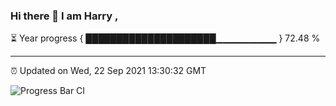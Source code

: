 ### Hi there 👋 I am Harry , 

⏳ Year progress { █████████████████████▁▁▁▁▁▁▁▁▁ } 72.48 %

---

⏰ Updated on Wed, 22 Sep 2021 13:30:32 GMT

![Progress Bar CI](https://github.com/duykhang68/duykhang68/workflows/Progress%20Bar%20CI/badge.svg)
